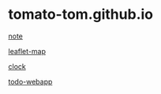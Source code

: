 # tomato-tom.github.io

[note](https://note-app-alpha-plum.vercel.app/)

[leaflet-map](https://leaflet-map-lovat.vercel.app/)

[clock](https://tomato-tom.github.io/clock.js/)

[todo-webapp](https://tomato-tom.github.io/todo-webapp/)
